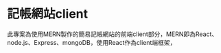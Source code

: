 # 記帳網站client
此專案為使用MERN製作的簡易記帳網站的前端client部分，MERN即為React、node.js、Express、mongoDB，使用React作為client端框架，
